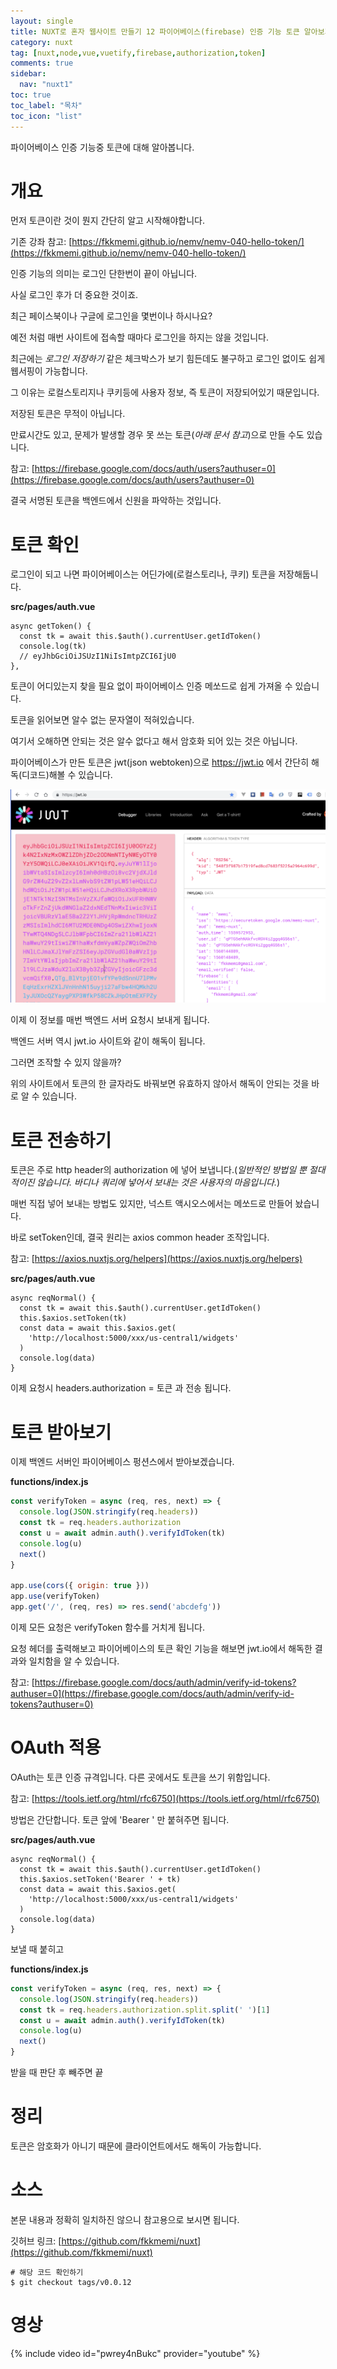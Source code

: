 ```yaml
---
layout: single
title: NUXT로 혼자 웹사이트 만들기 12 파이어베이스(firebase) 인증 기능 토큰 알아보기
category: nuxt
tag: [nuxt,node,vue,vuetify,firebase,authorization,token]
comments: true
sidebar:
  nav: "nuxt1"
toc: true
toc_label: "목차"
toc_icon: "list"
---
```


파이어베이스 인증 기능중 토큰에 대해 알아봅니다.

# 개요

먼저 토큰이란 것이 뭔지 간단히 알고 시작해야합니다.

기존 강좌 참고: [https://fkkmemi.github.io/nemv/nemv-040-hello-token/](https://fkkmemi.github.io/nemv/nemv-040-hello-token/)

인증 기능의 의미는 로그인 단한번이 끝이 아닙니다.

사실 로그인 후가 더 중요한 것이죠.

최근 페이스북이나 구글에 로그인을 몇번이나 하시나요?

예전 처럼 매번 사이트에 접속할 때마다 로그인을 하지는 않을 것입니다.

최근에는 *로그인 저장하기* 같은 체크박스가 보기 힘든데도 불구하고 로그인 없이도 쉽게 웹서핑이 가능합니다.

그 이유는 로컬스토리지나 쿠키등에 사용자 정보, 즉 토큰이 저장되어있기 때문입니다.

저장된 토큰은 무적이 아닙니다.

만료시간도 있고, 문제가 발생할 경우 못 쓰는 토큰(_아래 문서 참고_)으로 만들 수도 있습니다.

참고: [https://firebase.google.com/docs/auth/users?authuser=0](https://firebase.google.com/docs/auth/users?authuser=0)

결국 서명된 토큰을 백엔드에서 신원을 파악하는 것입니다.

# 토큰 확인

로그인이 되고 나면 파이어베이스는 어딘가에(로컬스토리나, 쿠키) 토큰을 저장해둡니다.

**src/pages/auth.vue**  
```vue
async getToken() {
  const tk = await this.$auth().currentUser.getIdToken()
  console.log(tk)
  // eyJhbGciOiJSUzI1NiIsImtpZCI6IjU0
},
```

토큰이 어디있는지 찾을 필요 없이 파이어베이스 인증 메쏘드로 쉽게 가져올 수 있습니다.

토큰을 읽어보면 알수 없는 문자열이 적혀있습니다.

여기서 오해하면 안되는 것은 알수 없다고 해서 암호화 되어 있는 것은 아닙니다.

파이어베이스가 만든 토큰은 jwt(json webtoken)으로 https://jwt.io 에서 간단히 해독(디코드)해볼 수 있습니다.

![alt jwt.io](/images/nuxt/2019-06-10_14.38.38.png)

이제 이 정보를 매번 백엔드 서버 요청시 보내게 됩니다.

백엔드 서버 역시 jwt.io 사이트와 같이 해독이 됩니다.

그러면 조작할 수 있지 않을까?

위의 사이트에서 토큰의 한 글자라도 바꿔보면 유효하지 않아서 해독이 안되는 것을 바로 알 수 있습니다.

# 토큰 전송하기

토큰은 주로 http header의 authorization 에 넣어 보냅니다.(_일반적인 방법일 뿐 절대적이진 않습니다. 바디나 쿼리에 넣어서 보내는 것은 사용자의 마음입니다._)

매번 직접 넣어 보내는 방법도 있지만, 넉스트 액시오스에서는 메쏘드로 만들어 놨습니다.

바로 setToken인데, 결국 원리는 axios common header 조작입니다.

참고: [https://axios.nuxtjs.org/helpers](https://axios.nuxtjs.org/helpers)

**src/pages/auth.vue**  
```vue
async reqNormal() {
  const tk = await this.$auth().currentUser.getIdToken()
  this.$axios.setToken(tk)
  const data = await this.$axios.get(
    'http://localhost:5000/xxx/us-central1/widgets'
  )
  console.log(data)
}
```

이제 요청시 headers.authorization = 토큰 과 전송 됩니다.

# 토큰 받아보기

이제 백엔드 서버인 파이어베이스 펑션스에서 받아보겠습니다.

**functions/index.js**  
```javascript
const verifyToken = async (req, res, next) => {
  console.log(JSON.stringify(req.headers))
  const tk = req.headers.authorization
  const u = await admin.auth().verifyIdToken(tk)
  console.log(u)
  next()
}

app.use(cors({ origin: true }))
app.use(verifyToken)
app.get('/', (req, res) => res.send('abcdefg'))
```

이제 모든 요청은 verifyToken 함수를 거치게 됩니다.

요청 헤더를 출력해보고 파이어베이스의 토큰 확인 기능을 해보면 jwt.io에서 해독한 결과와 일치함을 알 수 있습니다.

참고: [https://firebase.google.com/docs/auth/admin/verify-id-tokens?authuser=0](https://firebase.google.com/docs/auth/admin/verify-id-tokens?authuser=0)

# OAuth 적용

OAuth는 토큰 인증 규격입니다. 다른 곳에서도 토큰을 쓰기 위함입니다.

참고: [https://tools.ietf.org/html/rfc6750](https://tools.ietf.org/html/rfc6750)

방법은 간단합니다. 토큰 앞에 'Bearer ' 만 붙혀주면 됩니다.

**src/pages/auth.vue**  
```vue
async reqNormal() {
  const tk = await this.$auth().currentUser.getIdToken()
  this.$axios.setToken('Bearer ' + tk)
  const data = await this.$axios.get(
    'http://localhost:5000/xxx/us-central1/widgets'
  )
  console.log(data)
}
```

보낼 때 붙히고

**functions/index.js**  
```javascript
const verifyToken = async (req, res, next) => {
  console.log(JSON.stringify(req.headers))
  const tk = req.headers.authorization.split.split(' ')[1]
  const u = await admin.auth().verifyIdToken(tk)
  console.log(u)
  next()
}
```

받을 때 판단 후 빼주면 끝

# 정리

토큰은 암호화가 아니기 때문에 클라이언트에서도 해독이 가능합니다.

# 소스

본문 내용과 정확히 일치하진 않으니 참고용으로 보시면 됩니다.

깃허브 링크: [https://github.com/fkkmemi/nuxt](https://github.com/fkkmemi/nuxt)

```
# 해당 코드 확인하기
$ git checkout tags/v0.0.12
```

# 영상

{% include video id="pwrey4nBukc" provider="youtube" %}
